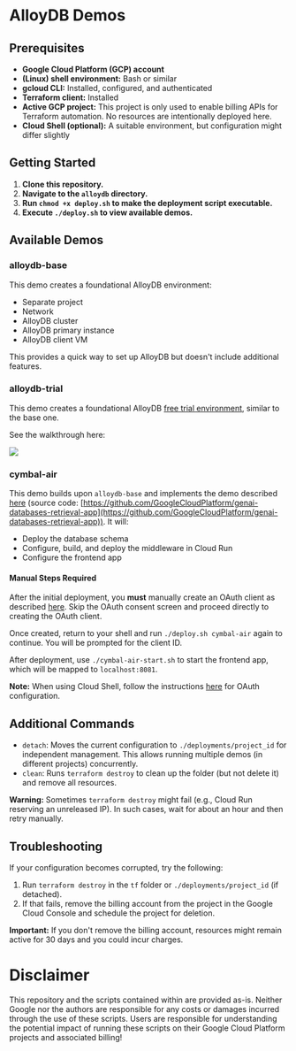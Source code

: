# AlloyDB Demos

## Prerequisites

* **Google Cloud Platform (GCP) account**
* **(Linux) shell environment:** Bash or similar
* **gcloud CLI:** Installed, configured, and authenticated
* **Terraform client:** Installed
* **Active GCP project:** This project is only used to enable billing APIs for Terraform automation. No resources are intentionally deployed here.
* **Cloud Shell (optional):** A suitable environment, but configuration might differ slightly


## Getting Started

1. **Clone this repository.**
2. **Navigate to the `alloydb` directory.**
3. **Run `chmod +x deploy.sh` to make the deployment script executable.**
4. **Execute `./deploy.sh` to view available demos.**


## Available Demos

### alloydb-base

This demo creates a foundational AlloyDB environment:

* Separate project
* Network
* AlloyDB cluster
* AlloyDB primary instance
* AlloyDB client VM

This provides a quick way to set up AlloyDB but doesn't include additional features.

### alloydb-trial

This demo creates a foundational AlloyDB [free trial environment](https://cloud.google.com/alloydb/docs/free-trial-cluster), similar to the base one.

See the walkthrough here:


[![](https://img.youtube.com/vi/mJ8F4v9y9Nk/0.jpg)](https://www.youtube.com/watch?v=mJ8F4v9y9Nk)


### cymbal-air

This demo builds upon `alloydb-base` and implements the demo described [here](https://codelabs.developers.google.com/codelabs/genai-db-retrieval-app) (source code: [https://github.com/GoogleCloudPlatform/genai-databases-retrieval-app](https://github.com/GoogleCloudPlatform/genai-databases-retrieval-app)). It will:

* Deploy the database schema
* Configure, build, and deploy the middleware in Cloud Run
* Configure the frontend app

#### Manual Steps Required

After the initial deployment, you **must** manually create an OAuth client as described [here](https://codelabs.developers.google.com/codelabs/genai-db-retrieval-app#7). Skip the OAuth consent screen and proceed directly to creating the OAuth client.

Once created, return to your shell and run `./deploy.sh cymbal-air` again to continue. You will be prompted for the client ID.

After deployment, use `./cymbal-air-start.sh` to start the frontend app, which will be mapped to `localhost:8081`.

**Note:** When using Cloud Shell, follow the instructions [here](https://codelabs.developers.google.com/codelabs/genai-db-retrieval-app#connecting-from-cloud-shell) for OAuth configuration.



## Additional Commands

* `detach`: Moves the current configuration to `./deployments/project_id` for independent management. This allows running multiple demos (in different projects) concurrently.
* `clean`: Runs `terraform destroy` to clean up the folder (but not delete it) and remove all resources.

**Warning:** Sometimes `terraform destroy` might fail (e.g., Cloud Run reserving an unreleased IP). In such cases, wait for about an hour and then retry manually.

## Troubleshooting

If your configuration becomes corrupted, try the following:

1. Run `terraform destroy` in the `tf` folder or `./deployments/project_id` (if detached).
2. If that fails, remove the billing account from the project in the Google Cloud Console and schedule the project for deletion.

**Important:** If you don't remove the billing account, resources might remain active for 30 days and you could incur charges.


# Disclaimer

This repository and the scripts contained within are provided as-is. Neither Google nor the authors are responsible for any costs or damages incurred through the use of these scripts. Users are responsible for understanding the potential impact of running these scripts on their Google Cloud Platform projects and associated billing!
